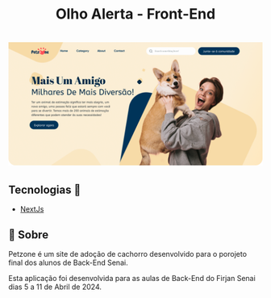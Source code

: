 <h1 align="center">Olho Alerta - Front-End</h1>

<h1 align="center">
    <img alt="Happy" src="src/assets/Capa.png" />
</h1>

## Tecnologias 🚀

- [NextJs](https://vitejs.dev/)

## 📖 Sobre
Petzone é um site de adoção de cachorro desenvolvido para o porojeto final dos alunos de Back-End Senai. 

Esta aplicação foi desenvolvida para as aulas de Back-End do Firjan Senai dias 5 a 11 de Abril de 2024.



